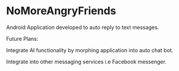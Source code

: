 # NoMoreAngryFriends


Android Application developed to auto reply to text messages.



Future Plans:

Integrate AI functionality by morphing application into auto chat bot. 

Integrate into other messaging services i.e Facebook messenger.
